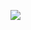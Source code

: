 ![](https://raw.githubusercontent.com/MoisesGuz240/ProgramacionWeb-Moises/refs/heads/tarea12/unidad2/imgTarea12.png)

